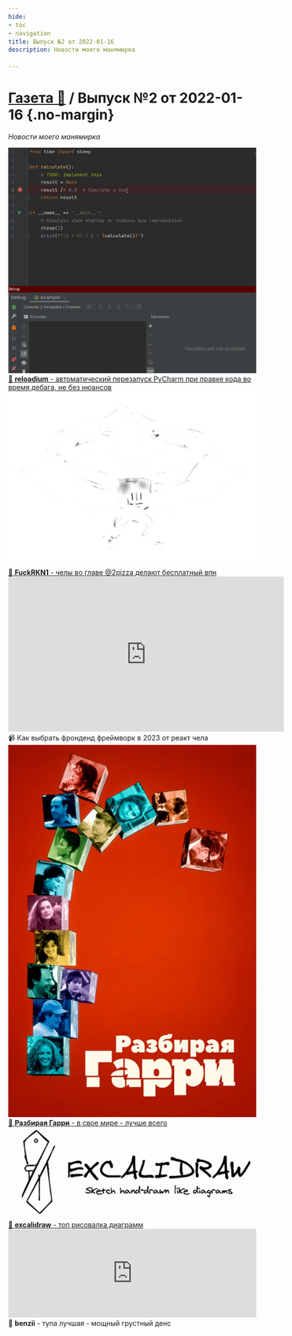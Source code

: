 ```yaml
---
hide:
- toc
- navigation
title: Выпуск №2 от 2022-01-16
description: Новости моего манямирка

---
```


# [Газета 📰](../index.md) / Выпуск №2 от 2022-01-16 {.no-margin}

_Новости моего манямирка_

<div class="grid-3-col">

<div class="card rows-2">
<a href="../../Code/Python/Tools/reloadium" target="_blank">
<img src="reloadium.gif">
<div class="card-text">📝 <b>reloadium</b> - автоматический перезапуск PyCharm при правке кода во время дебага, не без нюансов</div>
</a>
</div>

<div class="card bg-black">
<a href="https://fuckrkn1.org/#ru" target="_blank">
<img src="rkn.png">
<div class="card-text text-white">
🔎 <b>FuckRKN1</b> - челы во главе @2pizza делают бесплатный впн
</div>
</a>
</div>

<div class="card">
<iframe width="560" height="315" src="https://www.youtube.com/embed/S7X6fLbdwlc" title="YouTube video player" frameborder="0" allow="accelerometer; autoplay; clipboard-write; encrypted-media; gyroscope; picture-in-picture; web-share" allowfullscreen></iframe>
<div class="card-text">
📹 Как выбрать фронденд фреймворк в 2023 от реакт чела
</div>
</div>

<div class="card rows-3">
<a href="https://www.kinopoisk.ru/film/1596/" target="_blank">
<img src="garry.webp">
<div class="card-text">
🎥 <b>Разбирая Гарри</b> - в свое мире - лучше всего
</div>
</a>
</div>

<div class="card">
<a href="https://excalidraw.com/" target="_blank">
<img src="excalidraw.png">
<div class="card-text">
🔎 <b>excalidraw</b> - топ рисовалка диаграмм
</div>
</a>
</div>


<div class="card ">
<iframe frameborder="0" style="border:none;width:100%;height:180px;" width="100%" height="180" src="https://music.yandex.ru/iframe/#track/106295920/23151074">Слушайте <a href='https://music.yandex.ru/album/23151074/track/106295920'>Obsessed To Forget</a> — <a href='https://music.yandex.ru/artist/10012723'>benzii</a> на Яндекс Музыке</iframe>
<div class="card-text">
🎵 <b>benzii</b> - тупа лучшая - мощный грустный денс
</div>
</div>

</div>